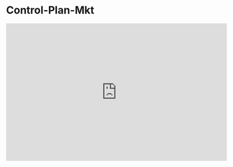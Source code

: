 # Control-Plan-Mkt


<iframe title="Control Plan  de Mkt" width="600" height="373.5" src="https://app.powerbi.com/view?r=eyJrIjoiNTI0OWE0MWItMTdjMC00YTAwLTk5YTktN2FiYzcxMzE0ZTcxIiwidCI6IjVkYWFiZTY1LWZmNTMtNDMzNi1hNDQ4LTJmNjFlY2YwYjA1OSIsImMiOjR9" frameborder="0" allowFullScreen="true"></iframe>
